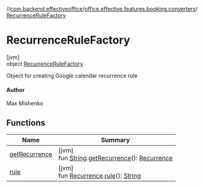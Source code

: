 //[com.backend.effectiveoffice](../../../index.md)/[office.effective.features.booking.converters](../index.md)/[RecurrenceRuleFactory](index.md)

# RecurrenceRuleFactory

[jvm]\
object [RecurrenceRuleFactory](index.md)

Object for creating Google calendar recurrence rule

#### Author

Max Mishenko

## Functions

| Name | Summary |
|---|---|
| [getRecurrence](get-recurrence.md) | [jvm]<br>fun [String](https://kotlinlang.org/api/latest/jvm/stdlib/kotlin/-string/index.html).[getRecurrence](get-recurrence.md)(): [Recurrence](../../model/-recurrence/index.md) |
| [rule](rule.md) | [jvm]<br>fun [Recurrence](../../model/-recurrence/index.md).[rule](rule.md)(): [String](https://kotlinlang.org/api/latest/jvm/stdlib/kotlin/-string/index.html) |
